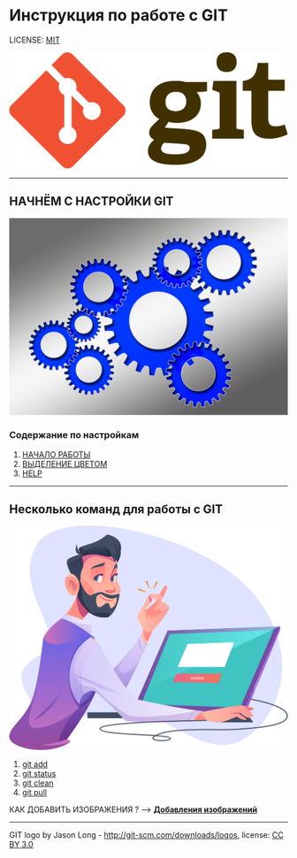 # Инструкция по работе с GIT

LICENSE: [MIT](./license.md)

![](./assets/1920px-Git-logo.svg.png)

---

## **НАЧНЁМ С НАСТРОЙКИ GIT**
![](./assets/157893.jpg)

### Содержание по настройкам
 1. [НАЧАЛО РАБОТЫ](./cfg.md)
 2. [ВЫДЕЛЕНИЕ ЦВЕТОМ](./color.md)
 3. [HELP](./help.md)

 ---

## Несколько команд для работы с GIT
![](./assets/1648010212_37-kartinkin-net-p-kartinki-dlya-programmistov-40.png)

1. [git add](./add.md)
2. [git status](./status.md)
3. [git clean](./clean.md)
4. [git pull](./pull.md)

КАК ДОБАВИТЬ ИЗОБРАЖЕНИЯ ? -->
 **[Добавления изображений](./image.md)** 

---

GIT logo by Jason Long - http://git-scm.com/downloads/logos, license: [CC BY 3.0](https://creativecommons.org/licenses/by/3.0/)